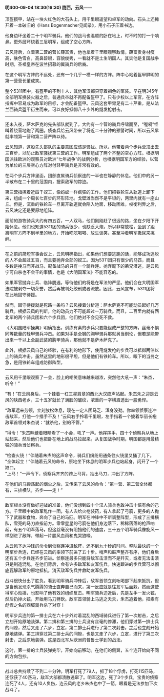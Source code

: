 #### 明400-09-04 18:30(16:30) 陇西，云风——

顶盔掼甲，站在一块火红色的大石头上，用千里眼遥望和卓军的动向。石头上还摊开着一本破旧的《Hans Bogenmacher见闻录》，用小石子压着书边。

他身边环坐着二十个明军骑兵，他们的战马也温顺的卧在地上，时不时的打一个响鼻。更外层环绕着三层明军，组成了空心方阵。

云风背后，立着第二营的营长薛富贵，他也拿着千里眼观察敌情。薛富贵身材瘦高，肤色雪白，高鼻碧眼，容貌俊秀，一看就不是土生明国人。其实他是复国战争时期，圣祖皇帝在波兰招募的翼骑兵的后裔。

在这个明军方阵的不远处，还有一个几乎一模一样的方阵。阵中心站着盔甲鲜明的第一营营长董成笑。

整个5311团中，有盔甲的不到十人，其他军汉都只穿着褐色的军装。早在明345年全部明军换装火器之后，普通兵卒就不再配备盔甲了。只有少校以上军官，在方阵指挥中容易成为敌军的目标，才会配备盔甲。云风这套甲胄足有二十芹重，是从法兰西骑兵盔甲衍生而来，可以良好抵御八十步外的燧发枪射击。

***

还未入夜，萨木萨克的先头部队就到了。大约有一个营的骑兵呼啸而至，“喔嗬”怪叫着绕营地跑了两圈。侦查兵给云风带来了将近二十分钟的预警时间，所以云风早就率领第一营和第二营严阵以待。

云风知道，这股先头部队的主要意图应该是骚扰。所以，他带着两个步兵营顶出去三百步，以防止敌军骚扰第三营的工作。明军组成了两个齐整的空心方阵。根据明国派往欧洲的观察员对欧洲“七年战争”的战例分析，也根据明国军方的经验，以营为单位的三层空心方阵对付轻甲骑兵是非常有效的。

在两个步兵方阵里面，团部直属骑兵侦察连的一半也在静静的休息。他们中的另一半散布在二十里的范围内，搜索敌军的踪迹。

第三营指挥着近四千奴工，像蚂蚁一样疯狂的工作。他们把铁轮车从轨道上卸下来，组成一个周长七百步的环形阵地。戈壁滩当然不是平坦的，两里内就有一座山丘。但是，沉重的铁轮车一旦离开轨道就会陷入地面，移动困难。权衡利弊之后，云风决定还是要原地组阵。

面前的游牧骑兵大约有四五百，一人双马，他们刚刚赶了很远的路，坐在夕阳下开始休息。他们也知道5311团的骑兵很少，也缺乏大炮，所以非常放松，坐到了距离明军方阵不到半里的地方，开始吃吃喝喝、放生谈笑，甚至冲着明军撒尿来挑衅。

***

在之前的简短军事会议上，云风明确指出，如果他们想要逃跑的话，能够成功逃脱的人不会超过五百，而且要抛弃全部的奴工。因为5311团只有很少的马匹，而且多数是挽马而非战马，配备战马的只有一个骑兵连。抛弃麾下的弟兄潜逃，是云风宁可自杀也不会干的事情，也是《大明国军法》不能容忍的。

如果军官抛弃士兵、临阵脱逃，等待他们的将是在军法的严惩。他们会在大明国军法院被剥夺一切荣誉，然后再被判处绞刑或者流放。因此，云风宣布，5311团将在此地固守待援。

然而，固守待援就是死路一条吗？云风接着分析道：萨木萨克不可能动员起好几万骑兵。根据云风的判断，他的动员力不可能超过一万骑兵。而且，二百里内就有西北军的两个骑兵团和六个步兵团，他们绝对不会见死不救。

《大明国陆军操典》明确指出，训练有素的步兵只要能组成严整的方阵，丝毫不惧同等数量的轻甲骑兵冲击。如果对手是全钢的胸甲骑兵那就另当别论，但若是能带出来一千以上全副武装的胸甲骑兵，那他就不是萨木萨克了。

此外，根据云风自己的经验，在有利的地形下，使用燧发枪的步兵可以抵御两倍以上的骑兵冲击。虽然这里的地形很平坦，但是他们有铁轮车。所以，眼下的当务之急，是用铁轮车组成防御阵型。

***

云风用千里眼观察了一会，脸上的嘲笑意味越来越浓，突然他大吼一声：“朱杰，听令！”

“有！”在云风身后，一个挂着一杠三星肩章的西北大汉应声站起。朱杰朱之迎是云风的陕西老乡，三十五岁就长了满脸的皱纹，浓重的一字横眉透出一股勇悍。

“敌军远来劳顿，立刻放松休息，现在一定人困马乏、浑身没劲。你率领侦察连冲击敌军，打他一个措手不及！”云风右手拎着千里眼，左手指着一个披着华丽长袍敌军首领对朱杰说：“就杀他，别的不管。”

“得令！”朱杰眯缝着眼睛看了一小会，吼了一声。他挥挥手，四十个侦察兵从地上站起来，然后他们也把卧在地上的战马拉起来。从复国战争时期，明国都是用最精锐的骑兵当侦察兵。

“检查火铳！”伴随着朱杰的这声命令，骑兵们纷纷用通条往火铳里又捅了几下。  
“全体起立！”伴随着云风的命令，原地坐下休息的明军步兵也站起身，闪开了一个缺口。  
“上马！”一声令下，侦察兵齐齐的跨上马背，抽出马刀，冲出了方阵。  

在他们的马蹄荡起的烟尘之后，又传来了云风的命令：“第一营、第二营全体都有，三排横队，齐步——走！”

***

敌军根本没有做好迎战的准备，他们没想到四十个汉人骑兵也敢冲击十倍有余的己方。千里眼中的敌军乱作一团，有人去给火枪装药，有人拿起了弓箭，更多的人抛下了武器和食物，奔向了自己的马匹。明军在冲锋中不断调整阵型，形成了三排横队，雪亮的马刀直指前方。零零星星的弓箭在他们身边落下，稀稀落落的枪声响起，有五个明军落马，但这丝毫没有阻挡他们的速度，三十五个明军骑兵像旋风一样刮进了敌阵，带起一片腥风血雨和鬼哭狼嚎。

从云风下达冲锋的命令到侦察连冲进敌阵，还不到九十秒的时间。整队最快的一个明军步兵连，已经在云风的率领下前进了五十步。哨声和鼓声整齐有序，他们身后还有五个步兵连齐步前进。侦察连最多只能将敌军击溃而不是歼灭，或者无法击溃只是制造混乱，在他们背后，会有许多敌军和友军伤兵。快速跟进的步兵营可以彻底瓦解敌军的原地抵抗，消灭敌军伤兵并救助友军伤兵。

战斗很快分出了胜负。看到明军骑兵冲锋后，敌军首领立刻吆喝部下起来抵抗，但是当他发现杀气腾腾的骑士直奔自己而来，第一反应就是往友军后面躲，然而这使得军心动摇，也影响了他有效的组织反击。明军骑兵迫近后，先是左手一发火铳，然后扔掉火铳，开始用马刀劈砍。敌军首领骑上马逃之夭夭，朱杰追着他，把素有彪悍之名的西域骑兵杀了对穿！

明军步兵连的第一排士兵在六十步外对着混乱的西域骑兵进行了第一次射击，之后立刻开始原地装弹。第二排和第三排的士兵没有丝毫的停滞，他们穿过第一排士兵的间隙，然后又走了六步，立定，第二排士兵进行了第二次射击，之后也立刻开始原地装弹。第三排穿过第二排士兵的间隙，也是又走了六步，立定，进行了第三次射击，之后原地装弹。这是西北军从欧洲的普鲁士学到的战法。

这时，第一排的士兵装弹完毕，开始向前移动。在他们的侧翼，五个连开始向不同的方向包抄。

***

战斗总共持续了不到二十分钟。明军打死了79人，抓了18个俘虏，打死115匹马，还俘获了40匹马，敌军大部都溃散逃窜了。明军这边，死了3个步兵，宝贵的侦察连死了4人，还有10人负伤，连云风的老乡朱杰也中了一箭，眼看是无法参加下次战斗了。
